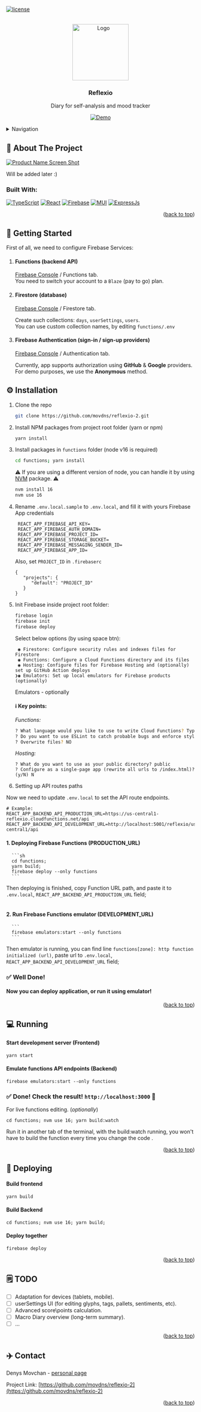 <a name="readme-top"></a>

<!-- PROJECT SHIELDS -->

[![license][license-shield]][license-url]



<!-- PROJECT LOGO -->
<br />
<div align="center">
  <a href="https://github.com/movdns/reflexio-2">
    <img src="public/logo.png" alt="Logo" width="150px" height="150px">
  </a>

<h3 align="center">Reflexio</h3>

  <p align="center">
   Diary for self-analysis and mood tracker
    <br />

[![Demo][demo-shield]][demo-url]

  </p>
</div>


<details>
  <summary>Navigation</summary>
  <ol>
    <li><a href="#about">About The Project</a></li>
    <li><a href="#getting-started">Getting Started</a></li>
    <li><a href="#installation">Installation</a></li>
    <li><a href="#running">Running</a></li>
    <li><a href="#deploying">Deploying</a></li>
    <li><a href="#todo">Todo</a></li>
    <li><a href="#contacts">Contact</a></li>
  </ol>
</details>


<a name="about"></a>
## 🦄 About The Project


[![Product Name Screen Shot][product-screenshot]](https://reflexio-2.web.app)

Will be added later :)

### Built With:

[![TypeScript][TypeScript]][TypeScript-url]
[![React][React.js]][React-url]
[![Firebase][Firebase]][Firebase-url]
[![MUI][MUI]][MUI-url]
[![ExpressJs][ExpressJs]][ExpressJs-url]


<p align="right">(<a href="#readme-top">back to top</a>)</p>


<a name="getting-started"></a>
## 🚦 Getting Started


First of all, we need to configure Firebase Services:

1. #### Functions (backend API) <a name="node16"></a>
    [Firebase Console](https://console.firebase.google.com/) / Functions tab. <br />
    You need to switch your account to a `Blaze` (pay to go) plan.

2. #### Firestore (database)
   [Firebase Console](https://console.firebase.google.com/) / Firestore tab.

    Create such collections: `days`, `userSettings`, `users`.<br />
    You can use custom collection names, by editing `functions/.env`

3. #### Firebase Authentication (sign-in / sign-up providers)
   [Firebase Console](https://console.firebase.google.com/) / Authentication tab.

   Currently, app supports authorization using **GitHub** & **Google** providers. 
For demo purposes, we use the **Anonymous** method.

<a name="installation"></a>
## ⚙️ Installation

1. Clone the repo
   ```sh
   git clone https://github.com/movdns/reflexio-2.git
   ```
2. Install NPM packages from project root folder (yarn or npm)
    ```sh
   yarn install
   ```
   
3. Install packages in `functions` folder (node v16 is required)
    ```sh
   cd functions; yarn install
   ```

    ⚠️ If you are using a different version of node, you can handle it by using [NVM](https://github.com/nvm-sh/nvm) package. ⚠️

    ```sh
    nvm install 16
    nvm use 16
    ```

4. Rename `.env.local.sample` to `.env.local`, and fill it with yours Firebase App credentials
   ```
    REACT_APP_FIREBASE_API_KEY=
    REACT_APP_FIREBASE_AUTH_DOMAIN=
    REACT_APP_FIREBASE_PROJECT_ID=
    REACT_APP_FIREBASE_STORAGE_BUCKET=
    REACT_APP_FIREBASE_MESSAGING_SENDER_ID=
    REACT_APP_FIREBASE_APP_ID=
   ```
   
    Also, set `PROJECT_ID` in `.firebaserc`
    ```
    {
       "projects": {
          "default": "PROJECT_ID"
       }
    }
    ```
5. Init Firebase 
   inside project root folder:
   
   ```sh
   firebase login
   firebase init
   firebase deploy
   ```
      
   Select below options (by using space btn):

    ``` 
     ◉ Firestore: Configure security rules and indexes files for Firestore
     ◉ Functions: Configure a Cloud Functions directory and its files
     ◉ Hosting: Configure files for Firebase Hosting and (optionally) set up GitHub Action deploys
    ❯◉ Emulators: Set up local emulators for Firebase products (optionally)
    ```

   Emulators - optionally <br />

   #### ℹ️ Key points:
   _Functions:_
   ```sh
   ? What language would you like to use to write Cloud Functions? TypeScript
   ? Do you want to use ESLint to catch probable bugs and enforce style? Yes
   ? Overwrite files? NO
   ```

   _Hosting:_
   ```
   ? What do you want to use as your public directory? public
   ? Configure as a single-page app (rewrite all urls to /index.html)? (y/N) N
   ```
6.  Setting up API routes paths

   Now we need to update `.env.local` to set the API route endpoints.
   ```
   # Example:
   REACT_APP_BACKEND_API_PRODUCTION_URL=https://us-central1-reflexio.cloudfunctions.net/api
   REACT_APP_BACKEND_API_DEVELOPMENT_URL=http://localhost:5001/reflexio/us-central1/api
   ```
   
   #### 1. Deploying Firebase Functions (PRODUCTION_URL)
   
      ```sh
      cd functions;
      yarn build;
      firebase deploy --only functions 
      ```
   
   Then deploying is finished, copy Function URL path, and paste it to `.env.local`, `REACT_APP_BACKEND_API_PRODUCTION_URL` field;
   <br /><br />
   
   #### 2. Run Firebase Functions emulator (DEVELOPMENT_URL)
   
      ```
      firebase emulators:start --only functions  
      ```
   
   Then emulator is running, you can find line `functions[zone]: http function initialized (url)`,
   paste url to `.env.local`, `REACT_APP_BACKEND_API_DEVELOPMENT_URL` field;
   
### ✅ Well Done! 
   #### Now you can deploy application, or run it using emulator!

<p align="right">(<a href="#readme-top">back to top</a>)</p>

<a name="running"></a>
## 💻 Running


   ####  Start development server (Frontend)
   ```
   yarn start
   ```

   #### Emulate functions API endpoints (Backend)
   ```
   firebase emulators:start --only functions   
   ```

### ✅ Done! Check the result! `http://localhost:3000` 👀

   For live functions editing. (*optionally*)
   ```
   cd functions; nvm use 16; yarn build:watch
   ```
Run it in another tab of the terminal, with the build:watch running, you won't have
to build the function every time you change the code .



<p align="right">(<a href="#readme-top">back to top</a>)</p>

<a name="deploying"></a>
## 🧱 Deploying 

#### Build frontend
   ```
   yarn build
   ```

#### Build Backend
   ```
   cd functions; nvm use 16; yarn build;
   ```

#### Deploy together
   ```
  firebase deploy
   ```


<p align="right">(<a href="#readme-top">back to top</a>)</p>

<a name="todo"></a>
## 🗒️ TODO

- [ ] Adaptation for devices (tablets, mobile).
- [ ] userSettings UI (for editing glyphs, tags, pallets, sentiments, etc).
- [ ] Advanced score\points calculation.
- [ ] Macro Diary overview (long-term summary).
- [ ] ...

<p align="right">(<a href="#readme-top">back to top</a>)</p>




<!-- CONTACT -->
## ✈️ Contact
<a name="contacts"></a>

Denys Movchan - [personal page](https://dns.movchan.pro/)

Project Link: [https://github.com/movdns/reflexio-2](https://github.com/movdns/reflexio-2)

<p align="right">(<a href="#readme-top">back to top</a>)</p>


<!-- MARKDOWN LINKS & IMAGES -->
[license-shield]: https://img.shields.io/badge/-CC_BY_NC_3.0-black.svg?style=for-the-badge&colorB=gold&label=LICENSE
[license-url]: https://creativecommons.org/licenses/by-nc/3.0/

[TypeScript]: https://img.shields.io/badge/TypeScript-563D7C?style=for-the-badge&logo=typescript&logoColor=fff
[TypeScript-url]: https://www.typescriptlang.org/

[React.js]: https://img.shields.io/badge/React_18.2-13232A?style=for-the-badge&logo=react&logoColor=61DAFB
[React-url]: https://reactjs.org/

[MUI]: https://img.shields.io/badge/MUI_5.9-20232A?style=for-the-badge&logo=mui&logoColor=61DAFB
[MUI-url]: https://mui.com/

[Firebase]: https://img.shields.io/badge/Firebase_9.9-4A4A55?style=for-the-badge&logo=firebase
[Firebase-url]: https://firebase.google.com/

[ExpressJs]: https://img.shields.io/badge/ExpressJs-0769AD?style=for-the-badge&logo=express
[ExpressJs-url]: https://expressjs.com/

[product-screenshot]: public/screenshot.png
[demo-shield]: https://img.shields.io/badge/-Live_Demo-black.svg?style=for-the-badge&logo=AirPlayVideo&colorB=indianred
[demo-url]: https://reflexio-2.web.app